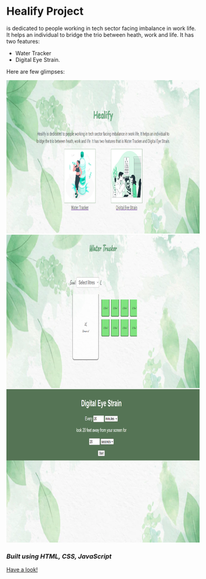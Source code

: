 # Healify Project
is dedicated to people working in tech sector facing imbalance in work life. It helps an individual to bridge the trio between heath, work and life. It has two features:
* Water Tracker 
* Digital Eye Strain.
    
Here are few glimpses:


<img src="eg1.png" width="600" height="400">
<img src="eg2.png" width="600" height="400">
<img src="eg3.png" width="600" height="400">

### *Built using HTML, CSS, JavaScript*
[Have a look!]()
